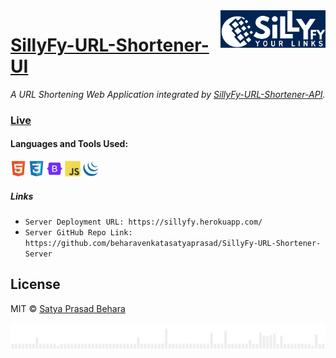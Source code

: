 <a href="https://sillyfy.netlify.app/">
    <img src="imgs/logo2.png" alt=""  align="right" height="60">
</a>

# [SillyFy-URL-Shortener-UI](https://sillyfy.netlify.app/)

*A URL Shortening Web Application integrated by [SillyFy-URL-Shortener-API](https://github.com/beharavenkatasatyaprasad/SillyFy-URL-Shortener-Server).*

### [Live](https://sillyfy.netlify.app/)

#### Languages and Tools Used:

<code><img height="25" src="https://github.com/devicons/devicon/blob/master/icons/html5/html5-original.svg" alt="html5"></code>
<code><img height="25" src="https://github.com/devicons/devicon/blob/master/icons/css3/css3-original.svg" alt="css3"></code>
<code><img height="25" src="https://github.com/devicons/devicon/blob/master/icons/bootstrap/bootstrap-plain.svg" alt="bootstrap"></code>
<code><img height="25" src="https://github.com/devicons/devicon/blob/master/icons/javascript/javascript-original.svg" alt="javascript"></code>
<code><img height="25" src="https://github.com/devicons/devicon/blob/master/icons/jquery/jquery-original.svg" alt="jquery"></code>

##### Links
 - ``Server Deployment URL: https://sillyfy.herokuapp.com/``
 - ``Server GitHub Repo Link: https://github.com/beharavenkatasatyaprasad/SillyFy-URL-Shortener-Server``
 
## License

MIT © [Satya Prasad Behara](https://github.com/beharavenkatasatyaprasad)

<img  src="https://github.com/beharavenkatasatyaprasad/beharavenkatasatyaprasad/blob/main/gifs/bars.gif" alt=""/>


